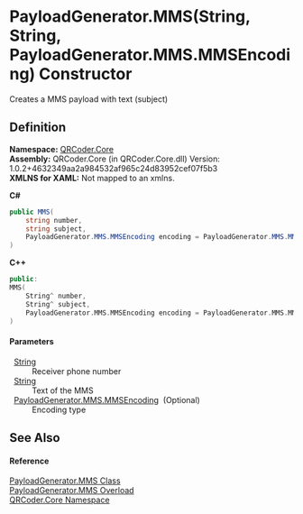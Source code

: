 # PayloadGenerator.MMS(String, String, PayloadGenerator.MMS.MMSEncoding) Constructor


Creates a MMS payload with text (subject)



## Definition
**Namespace:** <a href="N_QRCoder_Core.md">QRCoder.Core</a>  
**Assembly:** QRCoder.Core (in QRCoder.Core.dll) Version: 1.0.2+4632349aa2a984532af965c24d83952cef07f5b3  
**XMLNS for XAML:** Not mapped to an xmlns.

**C#**
``` C#
public MMS(
	string number,
	string subject,
	PayloadGenerator.MMS.MMSEncoding encoding = PayloadGenerator.MMS.MMSEncoding.MMS
)
```
**C++**
``` C++
public:
MMS(
	String^ number, 
	String^ subject, 
	PayloadGenerator.MMS.MMSEncoding encoding = PayloadGenerator.MMS.MMSEncoding::MMS
)
```



#### Parameters
<dl><dt>  <a href="https://learn.microsoft.com/dotnet/api/system.string" target="_blank" rel="noopener noreferrer">String</a></dt><dd>Receiver phone number</dd><dt>  <a href="https://learn.microsoft.com/dotnet/api/system.string" target="_blank" rel="noopener noreferrer">String</a></dt><dd>Text of the MMS</dd><dt>  <a href="T_QRCoder_Core_PayloadGenerator_MMS_MMSEncoding.md">PayloadGenerator.MMS.MMSEncoding</a>  (Optional)</dt><dd>Encoding type</dd></dl>

## See Also


#### Reference
<a href="T_QRCoder_Core_PayloadGenerator_MMS.md">PayloadGenerator.MMS Class</a>  
<a href="Overload_QRCoder_Core_PayloadGenerator_MMS__ctor.md">PayloadGenerator.MMS Overload</a>  
<a href="N_QRCoder_Core.md">QRCoder.Core Namespace</a>  
